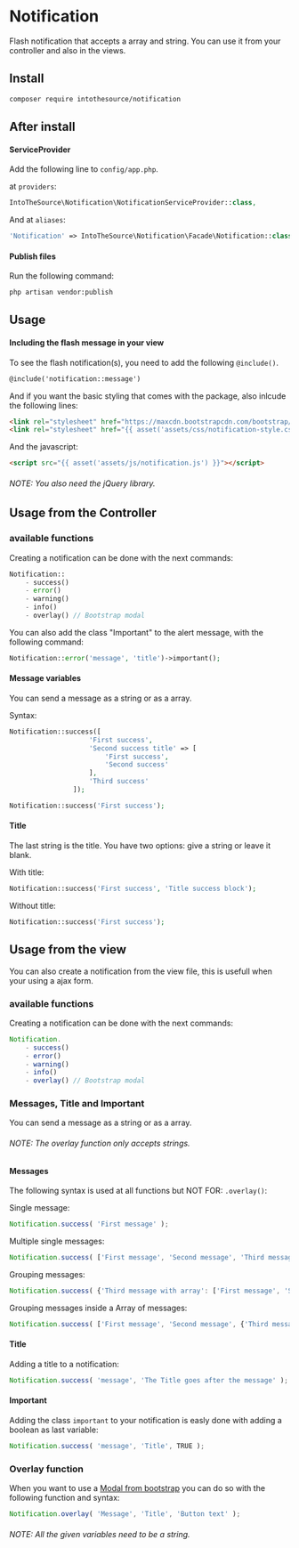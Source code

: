 # Notification
Flash notification that accepts a array and string.
You can use it from your controller and also in the views.

## Install
```bash
composer require intothesource/notification
```

## After install

#### ServiceProvider
Add the following line to `config/app.php`.

at `providers`:

```php
IntoTheSource\Notification\NotificationServiceProvider::class,
```

And at `aliases`:

```php
'Notification' => IntoTheSource\Notification\Facade\Notification::class,
```

#### Publish files
Run the following command:

```bash
php artisan vendor:publish
```

## Usage

#### Including the flash message in your view
To see the flash notification(s), you need to add the following `@include()`.

```html
@include('notification::message')
```

And if you want the basic styling that comes with the package, also inlcude the following lines:

```html
<link rel="stylesheet" href="https://maxcdn.bootstrapcdn.com/bootstrap/3.3.5/css/bootstrap.min.css">
<link rel="stylesheet" href="{{ asset('assets/css/notification-style.css') }}">
```

And the javascript:

```html
<script src="{{ asset('assets/js/notification.js') }}"></script>
```
###### NOTE: You also need the jQuery library.

## Usage from the Controller

### available functions
Creating a notification can be done with the next commands:

```php
Notification::
    - success()
    - error()
    - warning()
    - info()
    - overlay() // Bootstrap modal
```

You can also add the class "Important" to the alert message, with the following command:

```php
Notification::error('message', 'title')->important();
```

#### Message variables
You can send a message as a string or as a array.

Syntax:
```php
Notification::success([
                    'First success',
                    'Second success title' => [
                        'First success',
                        'Second success'
                    ],
                    'Third success'
                ]);

Notification::success('First success');
```

#### Title
The last string is the title. You have two options: give a string or leave it blank.

With title:
```php
Notification::success('First success', 'Title success block');
```

Without title:
```php
Notification::success('First success');
```


## Usage from the view
You can also create a notification from the view file, this is usefull when your using a ajax form.

### available functions
Creating a notification can be done with the next commands:

```js
Notification.
    - success()
    - error()
    - warning()
    - info()
    - overlay() // Bootstrap modal
```

### Messages, Title and Important
You can send a message as a string or as a array.

###### NOTE: The overlay function only accepts strings.

#### Messages
The following syntax is used at all functions but NOT FOR: `.overlay()`:

Single message:
```js
Notification.success( 'First message' );
```

Multiple single messages:
```js
Notification.success( ['First message', 'Second message', 'Third message'] );
```

Grouping messages:
```js
Notification.success( {'Third message with array': ['First message', 'Second message']} );
```

Grouping messages inside a Array of messages:
```js
Notification.success( ['First message', 'Second message', {'Third message with array': ['First message', 'Second message']}] );
```

#### Title
Adding a title to a notification:

```js
Notification.success( 'message', 'The Title goes after the message' );
```

#### Important
Adding the class `important` to your notification is easly done with adding a boolean as last variable:

```js
Notification.success( 'message', 'Title', TRUE );
```

### Overlay function
When you want to use a [Modal from bootstrap](http://getbootstrap.com/javascript/#modals) you can do so with the following function and syntax:

```js
Notification.overlay( 'Message', 'Title', 'Button text' );
```
###### NOTE: All the given variables need to be a string.
